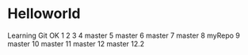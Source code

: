 # Helloworld
Learning Git
OK
1
2
3
4
master 5
master 6
master 7
master 8
myRepo 9
master 10
master 11
master 12
master 12.2
